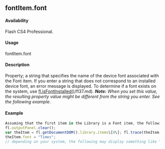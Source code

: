 ## fontItem.font

#### Availability

Flash CS4 Professional.

#### Usage

fontItem.font

#### Description

Property; a string that specifies the name of the device font associated with the Font item. If you enter a string that does not correspond to an installed device font, an error message is displayed. To determine if a font exists on the system, use [fl.isFontInstalled()](#!AdobeDocs/developers-animatesdk-docs/test/flash_object_(fl)/fl37.md)/fl37.md).
***Note:** When you set this value, the resulting property value might be different from the string you enter. See the following example.*

#### Example

```javascript
Assuming that the first item in the Library is a Font item, the following code displays the name of the device font currently associated with the Font item, then changes it to Times:
fl.outputPanel.clear();
var theItem = fl.getDocumentDOM().library.items\[0\]; fl.trace(theItem.font);
theItem.font = "Times";
// depending on your system, the following may display something like "Times-Roman" fl.trace(theItem.font);

```